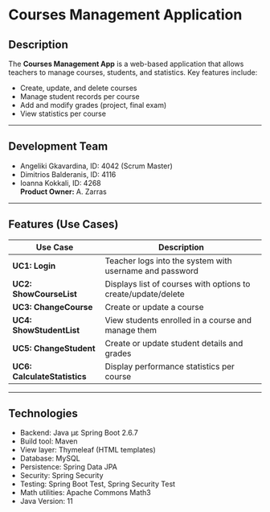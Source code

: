 # Courses Management Application

## Description

The **Courses Management App** is a web-based application that allows teachers to manage courses, students, and statistics. Key features include:

- Create, update, and delete courses
- Manage student records per course
- Add and modify grades (project, final exam)
- View statistics per course

---

## Development Team

- Angeliki Gkavardina, ID: 4042 (Scrum Master)
- Dimitrios Balderanis, ID: 4116
- Ioanna Kokkali, ID: 4268  
**Product Owner:** A. Zarras

---

## Features (Use Cases)

| Use Case             | Description                                                              |
|----------------------|--------------------------------------------------------------------------|
| **UC1: Login**        | Teacher logs into the system with username and password                 |
| **UC2: ShowCourseList** | Displays list of courses with options to create/update/delete         |
| **UC3: ChangeCourse** | Create or update a course                                                |
| **UC4: ShowStudentList** | View students enrolled in a course and manage them                 |
| **UC5: ChangeStudent** | Create or update student details and grades                             |
| **UC6: CalculateStatistics** | Display performance statistics per course                     |

---

## Technologies

- Backend: Java με Spring Boot 2.6.7
- Build tool: Maven
- View layer: Thymeleaf (HTML templates)
- Database: MySQL 
- Persistence: Spring Data JPA
- Security: Spring Security
- Testing: Spring Boot Test, Spring Security Test
- Math utilities: Apache Commons Math3
- Java Version: 11
